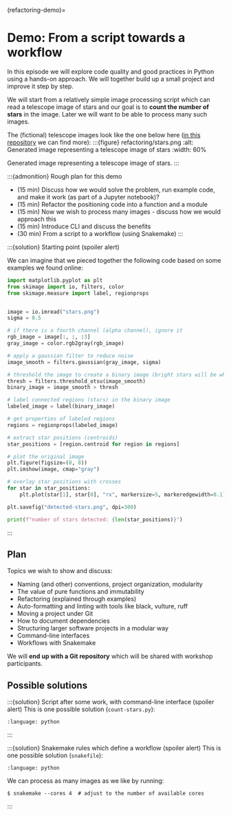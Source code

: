 (refactoring-demo)=

# Demo: From a script towards a workflow

In this episode we will explore code quality and good practices in Python using
a hands-on approach. We will together build up a small project and improve it
step by step.

We will start from a relatively simple image processing script which can read a
telescope image of stars and our goal is to **count the number of stars** in
the image. Later we will want to be able to process many such images.

The (fictional) telescope images look like the one below here ([in this
repository](https://github.com/workshop-material/random-star-images) we can find more):
:::{figure} refactoring/stars.png
:alt: Generated image representing a telescope image of stars
:width: 60%

Generated image representing a telescope image of stars.
:::

:::{admonition} Rough plan for this demo
- (15 min) Discuss how we would solve the problem, run example code, and make it work (as part of a Jupyter notebook)?
- (15 min) Refactor the positioning code into a function and a module
- (15 min) Now we wish to process many images - discuss how we would approach this
- (15 min) Introduce CLI and discuss the benefits
- (30 min) From a script to a workflow (using Snakemake)
:::

:::{solution} Starting point (spoiler alert)

We can imagine that we pieced together the following code
based on some examples we found online:
```python
import matplotlib.pyplot as plt
from skimage import io, filters, color
from skimage.measure import label, regionprops


image = io.imread("stars.png")
sigma = 0.5

# if there is a fourth channel (alpha channel), ignore it
rgb_image = image[:, :, :3]
gray_image = color.rgb2gray(rgb_image)

# apply a gaussian filter to reduce noise
image_smooth = filters.gaussian(gray_image, sigma)

# threshold the image to create a binary image (bright stars will be white, background black)
thresh = filters.threshold_otsu(image_smooth)
binary_image = image_smooth > thresh

# label connected regions (stars) in the binary image
labeled_image = label(binary_image)

# get properties of labeled regions
regions = regionprops(labeled_image)

# extract star positions (centroids)
star_positions = [region.centroid for region in regions]

# plot the original image
plt.figure(figsize=(8, 8))
plt.imshow(image, cmap="gray")

# overlay star positions with crosses
for star in star_positions:
    plt.plot(star[1], star[0], "rx", markersize=5, markeredgewidth=0.1)

plt.savefig("detected-stars.png", dpi=300)

print(f"number of stars detected: {len(star_positions)}")
```
:::


## Plan

Topics we wish to show and discuss:
- Naming (and other) conventions, project organization, modularity
- The value of pure functions and immutability
- Refactoring (explained through examples)
- Auto-formatting and linting with tools like black, vulture, ruff
- Moving a project under Git
- How to document dependencies
- Structuring larger software projects in a modular way
- Command-line interfaces
- Workflows with Snakemake

We will **end up with a Git repository** which will be shared with workshop participants.


## Possible solutions

:::{solution} Script after some work, with command-line interface (spoiler alert)
This is one possible solution (`count-stars.py`):
```{literalinclude} refactoring/count-stars.py
:language: python
```
:::

:::{solution} Snakemake rules which define a workflow (spoiler alert)
This is one possible solution (`snakefile`):
```{literalinclude} refactoring/snakefile
:language: python
```

We can process as many images as we like by running:
```console
$ snakemake --cores 4  # adjust to the number of available cores
```
:::
